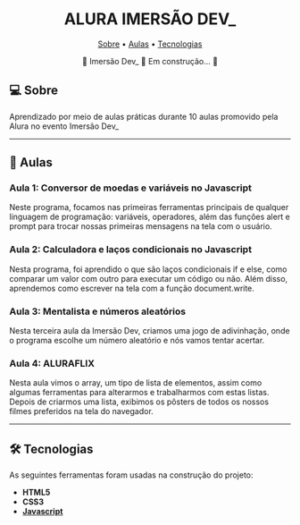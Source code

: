</p>
<h1 align="center">
    ALURA IMERSÃO DEV_
</h1>


<p align="center">
 <a href="#-sobre">Sobre</a> •
 <a href="#-aulas">Aulas</a> •
 <a href="#-tecnologias">Tecnologias</a>
</p>

<p align="center">
🚧 Imersão Dev_ 🚀 Em construção... 🚧
</p>


## 💻 Sobre

Aprendizado por meio de aulas práticas durante 10 aulas promovido pela Alura no evento Imersão Dev_

---

## 🚀 Aulas


### Aula 1: Conversor de moedas e variáveis no Javascript

Neste programa, focamos nas primeiras ferramentas principais de qualquer linguagem de programação: variáveis, operadores, além das funções alert e prompt para trocar nossas primeiras mensagens na tela com o usuário.

### Aula 2: Calculadora e laços condicionais no Javascript

Nesta programa, foi aprendido o que são laços condicionais if e else, como comparar um valor com outro para executar um código ou não. Além disso, aprendemos como escrever na tela com a função document.write.

### Aula 3: Mentalista e números aleatórios

Nesta terceira aula da Imersão Dev, criamos uma jogo de adivinhação, onde o programa escolhe um número aleatório e nós vamos tentar acertar.

### Aula 4: ALURAFLIX

Nesta aula vimos o array, um tipo de lista de elementos, assim como algumas ferramentas para alterarmos e trabalharmos com estas listas. Depois de criarmos uma lista, exibimos os pôsters de todos os nossos filmes preferidos na tela do navegador.

---

## 🛠 Tecnologias

As seguintes ferramentas foram usadas na construção do projeto:

-   **HTML5**
-   **CSS3**
-   **[Javascript](https://www.javascript.com/)**

